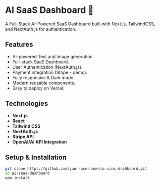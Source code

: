 # AI SaaS Dashboard 🚀

A Full-Stack AI-Powered SaaS Dashboard built with Next.js, TailwindCSS, and NextAuth.js for authentication.

## Features
- AI-powered Text and Image generation.
- Full-stack SaaS Dashboard.
- User Authentication (NextAuth.js).
- Payment integration (Stripe - demo).
- Fully responsive & Dark mode.
- Modern reusable components.
- Easy to deploy on Vercel.

## Technologies
- **Next.js**
- **React**
- **Tailwind CSS**
- **NextAuth.js**
- **Stripe API**
- **OpenAI/AI API Integration**

## Setup & Installation
```bash
git clone https://github.com/your-username/ai-saas-dashboard.git
cd ai-saas-dashboard
npm install

